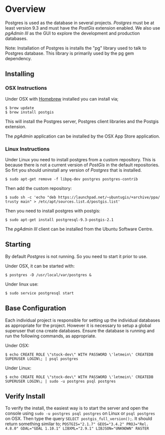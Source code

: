 # Overview

Postgres is used as the database in several projects. _Postgres_ must be at least version 9.3 and must have
the _PostGis_ extension enabled. We also use _pgAdmin III_ as the GUI to explore the development and production
databases.

Note: Installation of Postgres is installs the "pg" library used to talk to Postgres database. This library
is primarily used by the pg gem dependency.

## Installing

### OSX Instructions

Under OSX with [Homebrew](InstallHomebrew.md) installed you can install via;

    $ brew update
    $ brew install postgis

This will install the Postgres server, Postgres client libraries and the Postgis extension.

The _pgAdmin_ application can be installed by the OSX App Store application.

### Linux Instructions

Under Linux you need to install postgres from a custom repository. This is because there is not a
current version of _PostGis_ in the default repositories. So firt you should uninstall any version
of _Postgres_ that is installed.

    $ sudo apt-get remove -f libpq-dev postgres postgres-contrib

Then add the custom repository:

    $ sudo sh -c 'echo "deb https://launchpad.net/~ubuntugis/+archive/ppa/ trusty main" > /etc/apt/sources.list.d/postgis.list'

Then you need to install postgres with postgis:

    $ sudo apt-get install postgresql-9.3-postgis-2.1

The _pgAdmin III_ client can be installed from the Ubuntu Software Centre.

## Starting

By default _Postgres_ is not running. So you need to start it prior to use.

Under OSX, it can be started with:

    $ postgres -D /usr/local/var/postgres &

Under linux use:

    $ sudo service postgresql start

## Base Configuration

Each individual project is responsible for setting up the individual databases as appropriate for the project.
However it is necessary to setup a global superuser that cna create databases. Ensure the database is running
and run the following commands, as appropriate.

Under OSX:

    $ echo CREATE ROLE \"stock-dev\" WITH PASSWORD \'letmein\' CREATEDB SUPERUSER LOGIN\; | psql postgres

Under Linux:

    $ echo CREATE ROLE \"stock-dev\" WITH PASSWORD \'letmein\' CREATEDB SUPERUSER LOGIN\; | sudo -u postgres psql postgres

## Verify Install

To verify the install, the easiest way is to start the server and open the console using `sudo -u postgres psql postgres`
on Linux or `psql postgres` on OSX. Then type the query `SELECT postgis_full_version();`. It should return something
similar to; `POSTGIS="2.1.7" GEOS="3.4.2" PROJ="Rel. 4.8.0" GDAL="GDAL 1.10.1" LIBXML="2.9.1" LIBJSON="UNKNOWN" RASTER`
